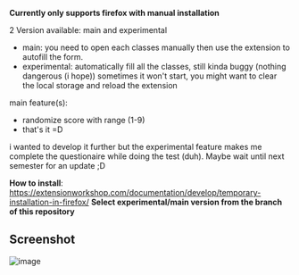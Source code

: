**Currently only supports firefox with manual installation**

2 Version available: main and experimental

- main: you need to open each classes manually then use the extension to autofill the form.
- experimental: automatically fill all the classes, still kinda buggy (nothing dangerous (i hope)) sometimes it won't start, you might want to clear the local storage and reload the extension

main feature(s):
- randomize score with range (1-9)
- that's it =D

i wanted to develop it further but the experimental feature makes me complete the questionaire while doing the test (duh).
Maybe wait until next semester for an update ;D

**How to install**: https://extensionworkshop.com/documentation/develop/temporary-installation-in-firefox/
**Select experimental/main version from the branch of this repository**

## Screenshot
![image](https://github.com/user-attachments/assets/b0d46a35-8572-4544-ab87-afca51c1aeff)


